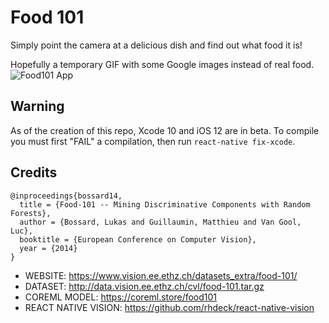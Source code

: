 # Food 101

Simply point the camera at a delicious dish and find out what food it is!

Hopefully a temporary GIF with some Google images instead of real food.
![Food101 App](./_art/video.gif)

## Warning

As of the creation of this repo, Xcode 10 and iOS 12 are in beta. To compile you must first "FAIL" a compilation, then run `react-native fix-xcode`.

## Credits

```
@inproceedings{bossard14,
  title = {Food-101 -- Mining Discriminative Components with Random Forests},
  author = {Bossard, Lukas and Guillaumin, Matthieu and Van Gool, Luc},
  booktitle = {European Conference on Computer Vision},
  year = {2014}
}
```

- WEBSITE: https://www.vision.ee.ethz.ch/datasets_extra/food-101/
- DATASET: http://data.vision.ee.ethz.ch/cvl/food-101.tar.gz
- COREML MODEL: https://coreml.store/food101
- REACT NATIVE VISION: https://github.com/rhdeck/react-native-vision
